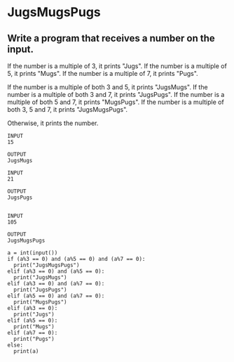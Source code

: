 # JugsMugsPugs 
## Write a program that receives a number on the input.
 If the number is a multiple of 3, it prints "Jugs". 
If the number is a multiple of 5, it prints "Mugs".
If the number is a multiple of 7, it prints "Pugs".

If the number is a multiple of both 3 and 5, it prints "JugsMugs".
If the number is a multiple of both 3 and 7, it prints "JugsPugs".
If the number is a multiple of both 5 and 7, it prints "MugsPugs".
If the number is a multiple of both 3, 5 and 7, it prints "JugsMugsPugs".

Otherwise, it prints the number.

```
INPUT 
15

OUTPUT
JugsMugs

INPUT 
21

OUTPUT
JugsPugs


INPUT 
105

OUTPUT 
JugsMugsPugs
```
```
a = int(input())
if (a%3 == 0) and (a%5 == 0) and (a%7 == 0):
  print("JugsMugsPugs")
elif (a%3 == 0) and (a%5 == 0):
  print("JugsMugs")
elif (a%3 == 0) and (a%7 == 0):
  print("JugsPugs")
elif (a%5 == 0) and (a%7 == 0):
  print("MugsPugs")
elif (a%3 == 0):
  print("Jugs")
elif (a%5 == 0):
  print("Mugs")
elif (a%7 == 0):
  print("Pugs")
else:
  print(a)
```
